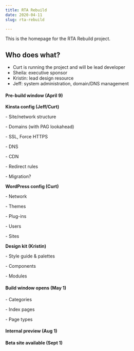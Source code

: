 ```yaml
---
title: RTA Rebuild
date: 2020-04-11
slug: rta-rebuild

---
```

This is the homepage for the RTA Rebuild project.

## Who does what?

* Curt is running the project and will be lead developer
* Sheila: executive sponsor
* Kristin: lead design resource
* Jeff: system administration, domain/DNS management

#### Pre-build window (April 9)

**Kinsta config (Jeff/Curt)**

\- Site/network structure

\- Domains (with PAG lookahead)

\- SSL, Force HTTPS

\- DNS

\- CDN

\- Redirect rules

\- Migration?

**WordPress config (Curt)**

\- Network

\- Themes

\- Plug-ins

\- Users

\- Sites

**Design kit (Kristin)**

\- Style guide & palettes

\- Components

\- Modules

#### Build window opens (May 1)

\- Categories

\- Index pages

\- Page types

#### Internal preview (Aug 1)

#### Beta site available (Sept 1)

```bash
```